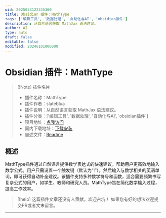 ```yaml
---
uid: 2025033122345360
title: Obsidian 插件：MathType
tags: ['编辑工具', '数据处理', '自动化与AI', 'obsidian插件']
description: 从自然语言获取 MathJax 语法建议。
author: AI
type: auto
draft: false
editable: false
modified: 20240101000000
---
```


# Obsidian 插件：MathType

> [!Note] 插件名片
> - 插件名称：MathType
> - 插件作者：slateblua
> - 插件说明：从自然语言获取 MathJax 语法建议。
> - 插件分类：['编辑工具', '数据处理', '自动化与AI', 'obsidian插件']
> - 项目地址：[点我访问](https://github.com/slateblua/mathtype)
> - 国内下载地址：[下载安装](https://pkmer.cn/products/plugin/pluginMarket/?mathtype)
> - 自述文件：[Readme](https://ghproxy.net/https://raw.githubusercontent.com/slateblua/mathtype/master/README.md)



## 概述

MathType插件通过自然语言提供数学表达式的快速建议，帮助用户更高效地输入数学公式。用户只需设置一个触发键（默认为“!”），然后输入与数学相关的英语单词，即可获得自动补全建议。该插件支持多种数学符号和函数，适合需要频繁书写复杂公式的用户，如学生、教师和研究人员。MathType旨在简化数学输入过程，提高工作效率。


> [!help] 
> 这篇插件文章还没有人贡献，欢迎占坑！
> 如果您有好的想法欢迎提交PR或者文末留言。
> 

---




